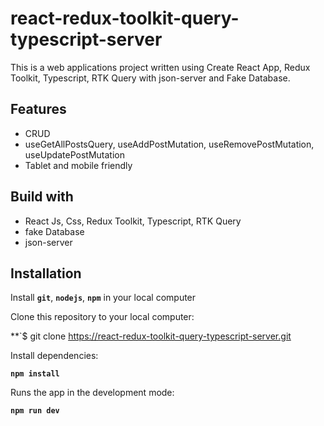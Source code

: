 # react-redux-toolkit-query-typescript-server

This is a web applications project written using Create React App, Redux Toolkit, Typescript, RTK Query with json-server and Fake Database.


## Features

- CRUD
- useGetAllPostsQuery, useAddPostMutation, useRemovePostMutation, useUpdatePostMutation
- Tablet and mobile friendly

## Build with

- React Js, Css, Redux Toolkit, Typescript, RTK Query
- fake Database
- json-server


## Installation

Install **`git`**, **`nodejs`**, **`npm`** in your local computer

Clone this repository to your local computer:

**`$ git clone https://react-redux-toolkit-query-typescript-server.git

Install dependencies:

**`npm install`**

Runs the app in the development mode:

**`npm run dev`**
